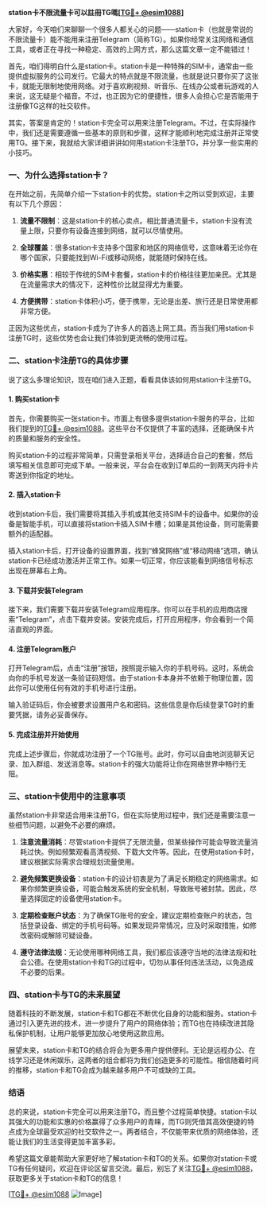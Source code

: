 **station卡不限流量卡可以註冊TG嗎[[TG💪+ @esim1088](https://t.me/s/esim1088)]**

大家好，今天咱们来聊聊一个很多人都关心的问题——station卡（也就是常说的不限流量卡）能不能用来注册Telegram（简称TG）。如果你经常关注网络和通信工具，或者正在寻找一种稳定、高效的上网方式，那么这篇文章一定不能错过！

首先，咱们得明白什么是station卡。station卡是一种特殊的SIM卡，通常由一些提供虚拟服务的公司发行。它最大的特点就是不限流量，也就是说只要你买了这张卡，就能无限制地使用网络。对于喜欢刷视频、听音乐、在线办公或者玩游戏的人来说，这无疑是个福音。不过，也正因为它的便捷性，很多人会担心它是否能用于注册像TG这样的社交软件。

其实，答案是肯定的！station卡完全可以用来注册Telegram。不过，在实际操作中，我们还是需要遵循一些基本的原则和步骤，这样才能顺利地完成注册并正常使用TG。接下来，我就给大家详细讲讲如何用station卡注册TG，并分享一些实用的小技巧。

### **一、为什么选择station卡？**

在开始之前，先简单介绍一下station卡的优势。station卡之所以受到欢迎，主要有以下几个原因：

1. **流量不限制**：这是station卡的核心卖点。相比普通流量卡，station卡没有流量上限，只要你有设备连接到网络，就可以尽情使用。
   
2. **全球覆盖**：很多station卡支持多个国家和地区的网络信号，这意味着无论你在哪个国家，只要能找到Wi-Fi或移动网络，就能随时保持在线。

3. **价格实惠**：相较于传统的SIM卡套餐，station卡的价格往往更加亲民。尤其是在流量需求大的情况下，这种性价比就显得尤为重要。

4. **方便携带**：station卡体积小巧，便于携带，无论是出差、旅行还是日常使用都非常方便。

正因为这些优点，station卡成为了许多人的首选上网工具。而当我们用station卡注册TG时，这些优势也会让我们体验到更流畅的使用过程。

### **二、station卡注册TG的具体步骤**

说了这么多理论知识，现在咱们进入正题，看看具体该如何用station卡注册TG。

#### **1. 购买station卡**

首先，你需要购买一张station卡。市面上有很多提供station卡服务的平台，比如我们提到的[TG💪+ @esim1088](https://t.me/s/esim1088)。这些平台不仅提供了丰富的选择，还能确保卡片的质量和服务的安全性。

购买station卡的过程非常简单，只需登录相关平台，选择适合自己的套餐，然后填写相关信息即可完成下单。一般来说，平台会在收到订单后的一到两天内将卡片寄送到你指定的地址。

#### **2. 插入station卡**

收到station卡后，我们需要将其插入手机或其他支持SIM卡的设备中。如果你的设备是智能手机，可以直接将station卡插入SIM卡槽；如果是其他设备，则可能需要额外的适配器。

插入station卡后，打开设备的设置界面，找到“蜂窝网络”或“移动网络”选项，确认station卡已经成功激活并正常工作。如果一切正常，你应该能看到网络信号标志出现在屏幕右上角。

#### **3. 下载并安装Telegram**

接下来，我们需要下载并安装Telegram应用程序。你可以在手机的应用商店搜索“Telegram”，点击下载并安装。安装完成后，打开应用程序，你会看到一个简洁直观的界面。

#### **4. 注册Telegram账户**

打开Telegram后，点击“注册”按钮，按照提示输入你的手机号码。这时，系统会向你的手机号发送一条验证码短信。由于station卡本身并不依赖于物理位置，因此你可以使用任何有效的手机号进行注册。

输入验证码后，你会被要求设置用户名和密码。这些信息是你后续登录TG时的重要凭据，请务必妥善保存。

#### **5. 完成注册并开始使用**

完成上述步骤后，你就成功注册了一个TG账号。此时，你可以自由地浏览聊天记录、加入群组、发送消息等。station卡的强大功能将让你在网络世界中畅行无阻。

### **三、station卡使用中的注意事项**

虽然station卡非常适合用来注册TG，但在实际使用过程中，我们还是需要注意一些细节问题，以避免不必要的麻烦。

1. **注意流量消耗**：尽管station卡提供了无限流量，但某些操作可能会导致流量消耗过快。例如频繁观看高清视频、下载大文件等。因此，在使用station卡时，建议根据实际需求合理规划流量使用。

2. **避免频繁更换设备**：station卡的设计初衷是为了满足长期稳定的网络需求。如果你频繁更换设备，可能会触发系统的安全机制，导致账号被封禁。因此，尽量选择固定的设备使用station卡。

3. **定期检查账户状态**：为了确保TG账号的安全，建议定期检查账户的状态，包括登录设备、绑定的手机号码等。如果发现异常情况，应及时采取措施，如修改密码或解除可疑设备。

4. **遵守法律法规**：无论使用哪种网络工具，我们都应该遵守当地的法律法规和社会公德。在使用station卡和TG的过程中，切勿从事任何违法活动，以免造成不必要的后果。

### **四、station卡与TG的未来展望**

随着科技的不断发展，station卡和TG都在不断优化自身的功能和服务。station卡通过引入更先进的技术，进一步提升了用户的网络体验；而TG也在持续改进其隐私保护机制，让用户能够更加放心地使用这款应用。

展望未来，station卡和TG的结合将会为更多用户提供便利。无论是远程办公、在线学习还是休闲娱乐，这两者的组合都将为我们创造更多的可能性。相信随着时间的推移，station卡和TG会成为越来越多用户不可或缺的工具。

### **结语**

总的来说，station卡完全可以用来注册TG，而且整个过程简单快捷。station卡以其强大的功能和实惠的价格赢得了众多用户的青睐，而TG则凭借其高效便捷的特点成为全球最受欢迎的社交软件之一。两者结合，不仅能带来优质的网络体验，还能让我们的生活变得更加丰富多彩。

希望这篇文章能帮助大家更好地了解station卡和TG的关系。如果你对station卡或TG有任何疑问，欢迎在评论区留言交流。最后，别忘了关注[TG💪+ @esim1088](https://t.me/s/esim1088)，获取更多关于station卡和TG的信息！

[[TG💪+ @esim1088](https://t.me/s/esim1088) ![Image](https://i.postimg.cc/4NQfJmqS/Snipaste-2025-05-13-00-14-12.png)]
